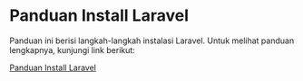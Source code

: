 # Panduan Install Laravel

Panduan ini berisi langkah-langkah instalasi Laravel. Untuk melihat panduan lengkapnya, kunjungi link berikut:

[Panduan Install Laravel](https://hambali-fitrianto.github.io/Panduan-Install-Laravel/)
